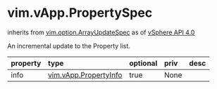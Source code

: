 vim.vApp.PropertySpec
=====================
inherits from [vim.option.ArrayUpdateSpec](docs/vim.option.ArrayUpdateSpec.md)
as of [vSphere API 4.0](vim.version.md#vim.version.version5)


An incremental update to the Property list.

| property | type | optional | priv | desc |
|:---------|:-----|:---------|:-----|:-----|
| info | [vim.vApp.PropertyInfo](vim.vApp.PropertyInfo.md "vim.vApp.PropertyInfo") | true | None |  |


